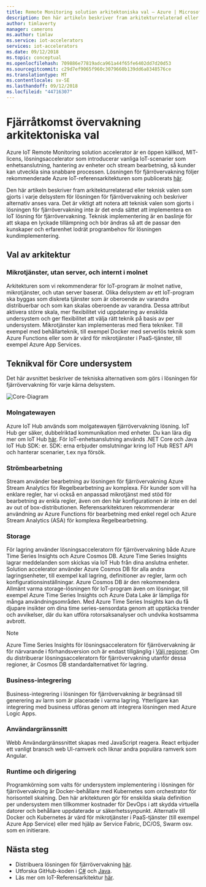 ```yaml
---
title: Remote Monitoring solution arkitektoniska val – Azure | Microsoft Docs
description: Den här artikeln beskriver fram arkitekturrelaterad eller teknisk valen som gjorts i fjärrövervakning
author: timlaverty
manager: camerons
ms.author: timlav
ms.service: iot-accelerators
services: iot-accelerators
ms.date: 09/12/2018
ms.topic: conceptual
ms.openlocfilehash: 709886e77819adca961a44f65fe6402dd7d20d53
ms.sourcegitcommit: c29d7ef9065f960c3079660b139dd6a8348576ce
ms.translationtype: MT
ms.contentlocale: sv-SE
ms.lasthandoff: 09/12/2018
ms.locfileid: "44716307"
---
```

# <a name="remote-monitoring-architectural-choices"></a>Fjärråtkomst övervakning arkitektoniska val

Azure IoT Remote Monitoring solution accelerator är en öppen källkod, MIT-licens, lösningsaccelerator som introducerar vanliga IoT-scenarier som enhetsanslutning, hantering av enheter och stream bearbetning, så kunder kan utveckla sina snabbare processen.  Lösningen för fjärrövervakning följer rekommenderade Azure IoT-referensarkitekturen som publicerats [här](https://aka.ms/iotrefarchitecture).  

Den här artikeln beskriver fram arkitekturrelaterad eller teknisk valen som gjorts i varje delsystem för lösningen för fjärrövervakning och beskriver alternativ anses vara.  Det är viktigt att notera att teknisk valen som gjorts i lösningen för fjärrövervakning inte är det enda sättet att implementera en IoT lösning för fjärrövervakning.  Teknisk implementering är en baslinje för att skapa en lyckade tillämpning och bör ändras så att de passar den kunskaper och erfarenhet lodrät programbehov för lösningen kundimplementering.

## <a name="architectural-choices"></a>Val av arkitektur

### <a name="microservices-serverless-and-cloud-native"></a>Mikrotjänster, utan server, och internt i molnet

Arkitekturen som vi rekommenderar för IoT-program är molnet native, mikrotjänster, och utan server baserat.  Olika delsystem av ett IoT-program ska byggas som diskreta tjänster som är oberoende av varandra distribuerbar och som kan skalas oberoende av varandra.  Dessa attribut aktivera större skala, mer flexibilitet vid uppdatering av enskilda undersystem och ger flexibilitet att välja rätt teknik på basis av per undersystem.  Mikrotjänster kan implementeras med flera tekniker. Till exempel med behållarteknik, till exempel Docker med serverlös teknik som Azure Functions eller som är värd för mikrotjänster i PaaS-tjänster, till exempel Azure App Services.

## <a name="core-subsystem-technology-choices"></a>Teknikval för Core undersystem

Det här avsnittet beskriver de tekniska alternativen som görs i lösningen för fjärrövervakning för varje kärna delsystem.

![Core-Diagram](./media/iot-accelerators-remote-monitoring-architectural-choices/subsystem.png) 

### <a name="cloud-gateway"></a>Molngatewayen
Azure IoT Hub används som molgatewayen fjärrövervakning lösning.  IoT Hub ger säker, dubbelriktad kommunikation med enheter. Du kan lära dig mer om IoT Hub [här](https://azure.microsoft.com/services/iot-hub/). För IoT-enhetsanslutning används .NET Core och Java IoT Hub SDK: er.  SDK: erna erbjuder omslutningar kring IoT Hub REST API och hanterar scenarier, t.ex nya försök.

### <a name="stream-processing"></a>Strömbearbetning
Stream använder bearbetning av lösningen för fjärrövervakning Azure Stream Analytics för Regelbearbetning av komplexa.  För kunder som vill ha enklare regler, har vi också en anpassad mikrotjänst med stöd för bearbetning av enkla regler, även om den här konfigurationen är inte en del av out of box-distributionen. Referensarkitekturen rekommenderar användning av Azure Functions för bearbetning med enkel regel och Azure Stream Analytics (ASA) för komplexa Regelbearbetning.  

### <a name="storage"></a>Storage
För lagring använder lösningsacceleratorn för fjärrövervakning både Azure Time Series Insights och Azure Cosmos DB. Azure Time Series Insights lagrar meddelanden som skickas via IoT Hub från dina anslutna enheter. Solution accelerator använder Azure Cosmos DB för alla andra lagringsenheter, till exempel kall lagring, definitioner av regler, larm och konfigurationsinställningar. Azure Cosmos DB är den rekommendera Allmänt varma storage-lösningen för IoT-program även om lösningar, till exempel Azure Time Series Insights och Azure Data Lake är lämpliga för många användningsområden. Med Azure Time Series Insights kan du få djupare insikter om dina time series-sensordata genom att upptäcka trender och avvikelser, där du kan utföra rotorsaksanalyser och undvika kostsamma avbrott. 

> [!NOTE]
> Azure Time Series Insights för lösningsacceleratorn för fjärrövervakning är för närvarande i förhandsversion och är endast tillgänglig i [Välj regioner](https://azure.microsoft.com/global-infrastructure/services/). Om du distribuerar lösningsacceleratorn för fjärrövervakning utanför dessa regioner, är Cosmos DB standardalternativet för lagring.

### <a name="business-integration"></a>Business-integrering
Business-integrering i lösningen för fjärrövervakning är begränsad till generering av larm som är placerade i varma lagring. Ytterligare kan integrering med business utföras genom att integrera lösningen med Azure Logic Apps.

### <a name="user-interface"></a>Användargränssnitt
Webb Användargränssnittet skapas med JavaScript reagera.  React erbjuder ett vanligt bransch web UI-ramverk och liknar andra populära ramverk som Angular.  

### <a name="runtime-and-orchestration"></a>Runtime och dirigering
Programkörning som valts för undersystem implementering i lösningen för fjärrövervakning är Docker-behållare med Kubernetes som orchestrator för horisontell skalning.  Den här arkitekturen gör för enskilda skala definition per undersystem men tillkommer kostnader för DevOps i att skydda virtuella datorer och behållare uppdaterade ur säkerhetssynpunkt.  Alternativ till Docker och Kubernetes är värd för mikrotjänster i PaaS-tjänster (till exempel Azure App Service) eller med hjälp av Service Fabric, DC/OS, Swarm osv. som en initierare.

## <a name="next-steps"></a>Nästa steg
* Distribuera lösningen för fjärrövervakning [här](https://www.azureiotsolutions.com/).
* Utforska GitHub-koden i [C#](https://github.com/Azure/azure-iot-pcs-remote-monitoring-dotnet/) och [Java](https://github.com/Azure/azure-iot-pcs-remote-monitoring-java/).  
* Läs mer om IoT-Referensarkitektur [här](https://aka.ms/iotrefarchitecture).
